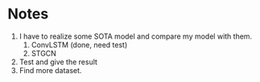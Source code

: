 # Notes

1. I have to realize some SOTA model and compare my model with them.
   1. ConvLSTM (done, need test)
   2. STGCN
2. Test and give the result
3. Find more dataset.
